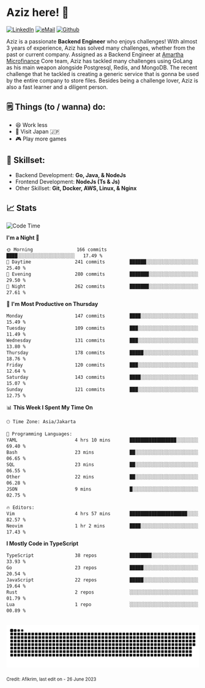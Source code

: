 # Aziz here! 👋

[![LinkedIn](https://img.shields.io/static/v1?message=afikrim&logo=linkedin&label=&color=0077B5&logoColor=white&labelColor=&style=for-the-badge)](https://www.linkedin.com/in/afikrim)
[![eMail](https://img.shields.io/static/v1?message=afikrim10@gmail.com&logo=gmail&label=&color=D14836&logoColor=white&labelColor=&style=for-the-badge)](mailto:afikrim10@gmail.com)
[![Github](https://komarev.com/ghpvc/?username=afikrim&label=Visitors&style=for-the-badge)](https://www.github.com/afikrim)

<!--Introduction-->
Aziz is a passionate **Backend Engineer** who enjoys challenges! With almost 3 years of experience, Aziz has solved many challenges, whether from the past or current company. Assigned as a Backend Engineer at [Amartha Microfinance](https://amartha.com) Core team, Aziz has tackled many challenges using GoLang as his main weapon alongside Postgresql, Redis, and MongoDB. The recent challenge that he tackled is creating a generic service that is gonna be used by the entire company to store files. Besides being a challenge lover, Aziz is also a fast learner and a diligent person.

<!--Things TODO-->
## 🗒️ Things (to / wanna) do:

- 😆 Work less
- 🚀 Visit Japan 🇯🇵
- 🎮 Play more games

<!--Skillset-->
## 🏅 Skillset:

- Backend Development: **Go, Java, & NodeJs**
- Frontend Development: **NodeJs (Ts & Js)**
- Other Skillset: **Git, Docker, AWS, Linux, & Nginx**

## 📈 Stats  

<!--START_SECTION:waka-->
![Code Time](http://img.shields.io/badge/Code%20Time-1%2C280%20hrs%2030%20mins-blue)

**I'm a Night 🦉** 

```text
🌞 Morning                166 commits         ████░░░░░░░░░░░░░░░░░░░░░   17.49 % 
🌆 Daytime                241 commits         ██████░░░░░░░░░░░░░░░░░░░   25.40 % 
🌃 Evening                280 commits         ███████░░░░░░░░░░░░░░░░░░   29.50 % 
🌙 Night                  262 commits         ███████░░░░░░░░░░░░░░░░░░   27.61 % 
```
📅 **I'm Most Productive on Thursday** 

```text
Monday                   147 commits         ████░░░░░░░░░░░░░░░░░░░░░   15.49 % 
Tuesday                  109 commits         ███░░░░░░░░░░░░░░░░░░░░░░   11.49 % 
Wednesday                131 commits         ███░░░░░░░░░░░░░░░░░░░░░░   13.80 % 
Thursday                 178 commits         █████░░░░░░░░░░░░░░░░░░░░   18.76 % 
Friday                   120 commits         ███░░░░░░░░░░░░░░░░░░░░░░   12.64 % 
Saturday                 143 commits         ████░░░░░░░░░░░░░░░░░░░░░   15.07 % 
Sunday                   121 commits         ███░░░░░░░░░░░░░░░░░░░░░░   12.75 % 
```


📊 **This Week I Spent My Time On** 

```text
🕑︎ Time Zone: Asia/Jakarta

💬 Programming Languages: 
YAML                     4 hrs 10 mins       █████████████████░░░░░░░░   69.40 % 
Bash                     23 mins             ██░░░░░░░░░░░░░░░░░░░░░░░   06.65 % 
SQL                      23 mins             ██░░░░░░░░░░░░░░░░░░░░░░░   06.55 % 
Other                    22 mins             ██░░░░░░░░░░░░░░░░░░░░░░░   06.28 % 
JSON                     9 mins              █░░░░░░░░░░░░░░░░░░░░░░░░   02.75 % 

🔥 Editors: 
Vim                      4 hrs 57 mins       █████████████████████░░░░   82.57 % 
Neovim                   1 hr 2 mins         ████░░░░░░░░░░░░░░░░░░░░░   17.43 % 
```

**I Mostly Code in TypeScript** 

```text
TypeScript               38 repos            ████████░░░░░░░░░░░░░░░░░   33.93 % 
Go                       23 repos            █████░░░░░░░░░░░░░░░░░░░░   20.54 % 
JavaScript               22 repos            █████░░░░░░░░░░░░░░░░░░░░   19.64 % 
Rust                     2 repos             ░░░░░░░░░░░░░░░░░░░░░░░░░   01.79 % 
Lua                      1 repo              ░░░░░░░░░░░░░░░░░░░░░░░░░   00.89 % 
```




<!--END_SECTION:waka-->


<br clear="both">

<div align="center">
  <img src="https://raw.githubusercontent.com/afikrim/afikrim/output/snake.svg" alt="Snake animation" />
</div>


<sub>Credit: Afikrim, last edit on - 26 June 2023</sub>
